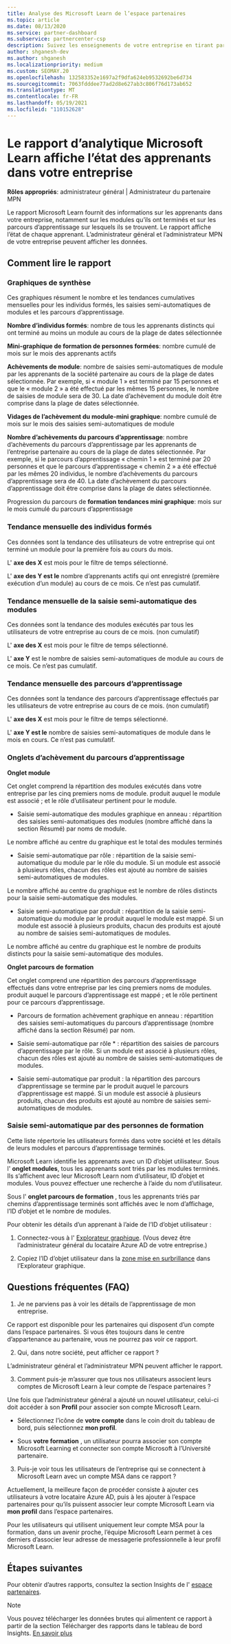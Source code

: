```yaml
---
title: Analyse des Microsoft Learn de l’espace partenaires
ms.topic: article
ms.date: 08/13/2020
ms.service: partner-dashboard
ms.subservice: partnercenter-csp
description: Suivez les enseignements de votre entreprise en tirant parti des données sur des formations individuelles, des modules terminés, des parcours d’apprentissage terminés, et bien plus encore.
author: shganesh-dev
ms.author: shganesh
ms.localizationpriority: medium
ms.custom: SEOMAY.20
ms.openlocfilehash: 132583352e1697a2f9dfa624eb9532692be6d734
ms.sourcegitcommit: 7063fdddee77ad2d8e627ab3c806f76d173ab652
ms.translationtype: MT
ms.contentlocale: fr-FR
ms.lasthandoff: 05/19/2021
ms.locfileid: "110152628"
---
```

# <a name="the-microsoft-learn-analytics-report-shows-the-status-of-learners-in-your-company"></a>Le rapport d’analytique Microsoft Learn affiche l’état des apprenants dans votre entreprise

**Rôles appropriés**: administrateur général | Administrateur du partenaire MPN

Le rapport Microsoft Learn fournit des informations sur les apprenants dans votre entreprise, notamment sur les modules qu’ils ont terminés et sur les parcours d’apprentissage sur lesquels ils se trouvent. Le rapport affiche l’état de chaque apprenant. L’administrateur général et l’administrateur MPN de votre entreprise peuvent afficher les données.

## <a name="how-to-read-the-report"></a>Comment lire le rapport

### <a name="summary-charts"></a>Graphiques de synthèse

Ces graphiques résument le nombre et les tendances cumulatives mensuelles pour les individus formés, les saisies semi-automatiques de modules et les parcours d’apprentissage.


**Nombre d’individus formés**: nombre de tous les apprenants distincts qui ont terminé au moins un module au cours de la plage de dates sélectionnée 

**Mini-graphique de formation de personnes formées**: nombre cumulé de mois sur le mois des apprenants actifs 

**Achèvements de module**: nombre de saisies semi-automatiques de module par les apprenants de la société partenaire au cours de la plage de dates sélectionnée.
Par exemple, si « module 1 » est terminé par 15 personnes et que le « module 2 » a été effectué par les mêmes 15 personnes, le nombre de saisies de module sera de 30. La date d’achèvement du module doit être comprise dans la plage de dates sélectionnée.

**Vidages de l’achèvement du module-mini graphique**: nombre cumulé de mois sur le mois des saisies semi-automatiques de module 

**Nombre d’achèvements du parcours d’apprentissage**: nombre d’achèvements du parcours d’apprentissage par les apprenants de l’entreprise partenaire au cours de la plage de dates sélectionnée.
Par exemple, si le parcours d’apprentissage « chemin 1 » est terminé par 20 personnes et que le parcours d’apprentissage « chemin 2 » a été effectué par les mêmes 20 individus, le nombre d’achèvements du parcours d’apprentissage sera de 40. La date d’achèvement du parcours d’apprentissage doit être comprise dans la plage de dates sélectionnée.

Progression du parcours de **formation tendances mini graphique**: mois sur le mois cumulé du parcours d’apprentissage 

### <a name="trained-individuals-monthly-trend"></a>Tendance mensuelle des individus formés

Ces données sont la tendance des utilisateurs de votre entreprise qui ont terminé un module pour la première fois au cours du mois. 

L' **axe des X** est mois pour le filtre de temps sélectionné. 

L' **axe des Y est le** nombre d’apprenants actifs qui ont enregistré (première exécution d’un module) au cours de ce mois. Ce n’est pas cumulatif.

### <a name="module-completions-monthly-trend"></a>Tendance mensuelle de la saisie semi-automatique des modules

Ces données sont la tendance des modules exécutés par tous les utilisateurs de votre entreprise au cours de ce mois. (non cumulatif) 

L' **axe des X** est mois pour le filtre de temps sélectionné. 

L' **axe Y** est le nombre de saisies semi-automatiques de module au cours de ce mois. Ce n’est pas cumulatif.

### <a name="learning-path-completions-monthly-trend"></a>Tendance mensuelle des parcours d’apprentissage

Ces données sont la tendance des parcours d’apprentissage effectués par les utilisateurs de votre entreprise au cours de ce mois. (non cumulatif) 

L' **axe des X** est mois pour le filtre de temps sélectionné. 

L' **axe Y est le** nombre de saisies semi-automatiques de module dans le mois en cours. Ce n’est pas cumulatif.

### <a name="learning-path-completion-tabs"></a>Onglets d’achèvement du parcours d’apprentissage 

**Onglet module**

Cet onglet comprend la répartition des modules exécutés dans votre entreprise par les cinq premiers noms de module. produit auquel le module est associé ; et le rôle d’utilisateur pertinent pour le module.  

- Saisie semi-automatique des modules graphique en anneau : répartition des saisies semi-automatiques des modules (nombre affiché dans la section Résumé) par noms de module.

Le nombre affiché au centre du graphique est le total des modules terminés

- Saisie semi-automatique par rôle : répartition de la saisie semi-automatique du module par le rôle du module. Si un module est associé à plusieurs rôles, chacun des rôles est ajouté au nombre de saisies semi-automatiques de modules.

Le nombre affiché au centre du graphique est le nombre de rôles distincts pour la saisie semi-automatique des modules. 

- Saisie semi-automatique par produit : répartition de la saisie semi-automatique du module par le produit auquel le module est mappé. Si un module est associé à plusieurs produits, chacun des produits est ajouté au nombre de saisies semi-automatiques de modules.    

Le nombre affiché au centre du graphique est le nombre de produits distincts pour la saisie semi-automatique des modules.  

**Onglet parcours de formation**   

Cet onglet comprend une répartition des parcours d’apprentissage effectués dans votre entreprise par les cinq premiers noms de modules. produit auquel le parcours d’apprentissage est mappé ; et le rôle pertinent pour ce parcours d’apprentissage.  

- Parcours de formation achèvement graphique en anneau : répartition des saisies semi-automatiques du parcours d’apprentissage (nombre affiché dans la section Résumé) par nom.

- Saisie semi-automatique par rôle * : répartition des saisies de parcours d’apprentissage par le rôle. Si un module est associé à plusieurs rôles, chacun des rôles est ajouté au nombre de saisies semi-automatiques de modules.

- Saisie semi-automatique par produit : la répartition des parcours d’apprentissage se termine par le produit auquel le parcours d’apprentissage est mappé. Si un module est associé à plusieurs produits, chacun des produits est ajouté au nombre de saisies semi-automatiques de modules.

### <a name="completions-by-learning-individuals"></a>Saisie semi-automatique par des personnes de formation

Cette liste répertorie les utilisateurs formés dans votre société et les détails de leurs modules et parcours d’apprentissage terminés.

Microsoft Learn identifie les apprenants avec un ID d’objet utilisateur. Sous l' **onglet modules**, tous les apprenants sont triés par les modules terminés. Ils s’affichent avec leur Microsoft Learn nom d’utilisateur, ID d’objet et modules. Vous pouvez effectuer une recherche à l’aide du nom d’utilisateur. 

Sous l' **onglet parcours de formation** , tous les apprenants triés par chemins d’apprentissage terminés sont affichés avec le nom d’affichage, l’ID d’objet et le nombre de modules.

Pour obtenir les détails d’un apprenant à l’aide de l’ID d’objet utilisateur : 

1. Connectez-vous à l' [Explorateur graphique](https://developer.microsoft.com/graph/graph-explorer ). (Vous devez être l’administrateur général du locataire Azure AD de votre entreprise.)

2. Copiez l’ID d’objet utilisateur dans la [zone mise en surbrillance](https://graph.microsoft.com/v1.0/users/a9633ad7-c8dc-4587-b119-0bc286b0711f) dans l’Explorateur graphique. 

## <a name="faq"></a>Questions fréquentes (FAQ)

1. Je ne parviens pas à voir les détails de l’apprentissage de mon entreprise.

Ce rapport est disponible pour les partenaires qui disposent d’un compte dans l’espace partenaires. Si vous êtes toujours dans le centre d’appartenance au partenaire, vous ne pourrez pas voir ce rapport.

2.  Qui, dans notre société, peut afficher ce rapport ? 

L’administrateur général et l’administrateur MPN peuvent afficher le rapport.

3. Comment puis-je m’assurer que tous nos utilisateurs associent leurs comptes de Microsoft Learn à leur compte de l’espace partenaires ?

Une fois que l’administrateur général a ajouté un nouvel utilisateur, celui-ci doit accéder à son **Profil** pour associer son compte Microsoft Learn.

- Sélectionnez l’icône de **votre compte** dans le coin droit du tableau de bord, puis sélectionnez **mon profil**. 

-  Sous **votre formation** , un utilisateur pourra associer son compte Microsoft Learning et connecter son compte Microsoft à l’Université partenaire.

3. Puis-je voir tous les utilisateurs de l’entreprise qui se connectent à Microsoft Learn avec un compte MSA dans ce rapport ?

Actuellement, la meilleure façon de procéder consiste à ajouter ces utilisateurs à votre locataire Azure AD, puis à les ajouter à l’espace partenaires pour qu’ils puissent associer leur compte Microsoft Learn via **mon profil** dans l’espace partenaires. 

Pour les utilisateurs qui utilisent uniquement leur compte MSA pour la formation, dans un avenir proche, l’équipe Microsoft Learn permet à ces derniers d’associer leur adresse de messagerie professionnelle à leur profil Microsoft Learn. 

## <a name="next-steps"></a>Étapes suivantes

Pour obtenir d’autres rapports, consultez la section Insights de l' [espace partenaires](partner-center-insights.md).

>[!NOTE] 
> Vous pouvez télécharger les données brutes qui alimentent ce rapport à partir de la section Télécharger des rapports dans le tableau de bord Insights. [En savoir plus](pci-download-reports.md) 